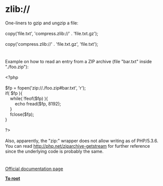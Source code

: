 # zlib://




<div class="phpcode"><span class="html">
One-liners to gzip and ungzip a file:<br><br>copy(&apos;file.txt&apos;, &apos;compress.zlib://&apos; . &apos;file.txt.gz&apos;);<br><br>copy(&apos;compress.zlib://&apos; . &apos;file.txt.gz&apos;, &apos;file.txt&apos;);</span>
</div>
  

#


<div class="phpcode"><span class="html">
Example on how to read an entry from a ZIP archive (file &quot;bar.txt&quot; inside &quot;./foo.zip&quot;):
<br>
<br><span class="default">&lt;?php
<br>
<br>$fp </span><span class="keyword">= </span><span class="default">fopen</span><span class="keyword">(</span><span class="string">&apos;zip://./foo.zip#bar.txt&apos;</span><span class="keyword">, </span><span class="string">&apos;r&apos;</span><span class="keyword">);
<br>if( </span><span class="default">$fp </span><span class="keyword">){
<br>&#xA0; &#xA0; while( !</span><span class="default">feof</span><span class="keyword">(</span><span class="default">$fp</span><span class="keyword">) ){
<br>&#xA0; &#xA0; &#xA0; &#xA0; echo </span><span class="default">fread</span><span class="keyword">(</span><span class="default">$fp</span><span class="keyword">, </span><span class="default">8192</span><span class="keyword">);
<br>&#xA0; &#xA0; }
<br>&#xA0; &#xA0; </span><span class="default">fclose</span><span class="keyword">(</span><span class="default">$fp</span><span class="keyword">);
<br>}
<br>
<br></span><span class="default">?&gt;
<br></span>
<br>Also, apparently, the &quot;zip:&quot; wrapper does not allow writing as of PHP/5.3.6. You can read <a href="http://php.net/ziparchive-getstream" rel="nofollow" target="_blank">http://php.net/ziparchive-getstream</a> for further reference since the underlying code is probably the same.</span>
</div>
  

#

[Official documentation page](https://www.php.net/manual/en/wrappers.compression.php)

**[To root](/)**